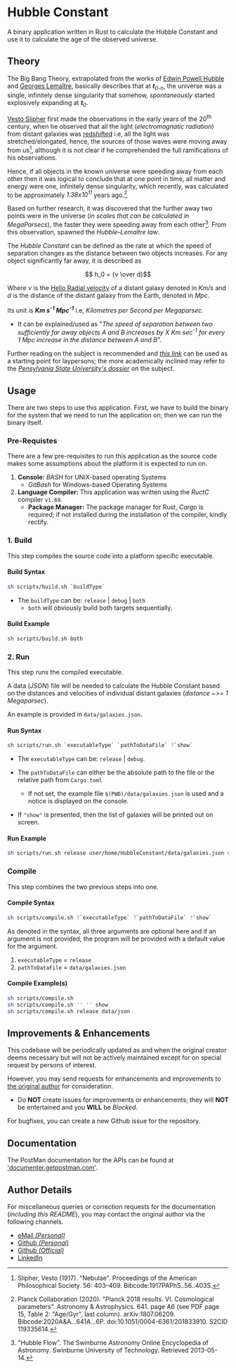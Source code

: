 # Hubble Constant

A binary application written in Rust to calculate the Hubble Constant and use it to calculate the age of the observed universe.

## Theory

The Big Bang Theory, extrapolated from the works of [Edwin Powell Hubble](https://en.wikipedia.org/wiki/Edwin_Hubble) and [Georges Lemaître](https://en.wikipedia.org/wiki/Georges_Lema%C3%AEtre), basically describes that at ___t__<sub>0-n</sub>_, the universe was a single, infinitely dense singularity that somehow, _spontaneously_ started explosively expanding at ___t__<sub>0</sub>_.

[Vesto Slipher](https://en.wikipedia.org/wiki/Vesto_M._Slipher) first made the observations in the early years of the 20<sup>th</sup> century, when he observed that all the light (_electromagnatic radiation_) from distant galaxies was [redshifted](https://en.wikipedia.org/wiki/Redshift) i.e, all the light was stretched/elongated, hence, the sources of those waves were moving away from us[^1], although it is not clear if he comprehended the full ramifications of his observations.

Hence, if all objects in the known universe were speeding away from each other then it was logical to conclude that at one point in time, all matter and energy were one, infinitely dense singularity, which recently, was calculated to be approximately _1.38x10<sup>11</sup>_ years ago.[^2]

Based on further research, it was discovered that the further away two points were in the universe (_in scales that can be calculated in MegaParsecs_), the faster they were speeding away from each other[^3]. From this observation, spawned the _Hubble–Lemaître law_.

The _Hubble Constant_ can be defined as the rate at which the speed of separation changes as the distance between two objects increases. For any object significantly far away, it is described as

```math
    h_0 = {v \over d}
```

Where _v_ is the [Helio Radial velocity](https://en.wikipedia.org/wiki/Radial_velocity) of a distant galaxy denoted in _Km/s_ and _d_ is the distance of the distant galaxy from the Earth, denoted in _Mpc_.

Its unit is ___Km s<sup>-1</sup> Mpc<sup>-1</sup>___ i.e, _Kilometres per Second per Megaparsec_.
  
- It can be explained/used as "_The speed of separation between two sufficiently far away objects A and B increases by X Km sec<sup>-1</sup> for every 1 Mpc increase in the distance between A and B_".

Further reading on the subject is recommended and [_this link_](https://en.wikipedia.org/wiki/Hubble%27s_law) can be used as a starting point for laypersons; the more academically inclined may refer to the [_Pensylvania State University's dossier_](https://www.e-education.psu.edu/astro801/content/l10_p3.html) on the subject.

## Usage

There are two steps to use this application. First, we have to build the binary for the system that we need to run the application on; then we can run the binary itself.

### Pre-Requistes

There are a few pre-requisites to run this application as the source code makes some assumptions about the platform it is expected to run on.

1. __Console:__ _BASH_ for UNIX-based operating Systems
   - _GitBash_ for Windows-based Operating Systems
2. __Language Compiler:__ This application was written using the _RuctC_ compiler `v1.69`.
   - __Package Manager:__ The package manager for Rust, _Cargo_ is required; if not installed during the installation of the compiler, kindly rectify.

### 1. Build

This step compiles the source code into a platform specific executable.

#### Build Syntax

```sh
sh scripts/build.sh `buildType` 
```

- The `buildType` can be: `release` | `debug` | `both`
  - `both` will obviously build both targets sequentially.

#### Build Example

```sh
sh scripts/build.sh both
```

### 2. Run

This step runs the compiled executable.

A data (_JSON_) file will be needed to calculate the Hubble Constant based on the distances and velocities of individual distant galaxies (_distance ~>= 1 Megaparsec_).

An example is provided in `data/galaxies.json`.

#### Run Syntax

```sh
sh scripts/run.sh `executableType` `pathToDataFile` ?`show`
```

- The `executableType` can be: `release` | `debug`.
- The `pathToDataFile` can either be the absolute path to the file or the relative path from `Cargo.toml`

  - If not set, the example file `$(PWD)/data/galaxies.json` is used and a notice is displayed on the console.
- If `"show"` is presented, then the list of galaxies will be printed out on screen.

#### Run Example

```sh
sh scripts/run.sh release user/home/HubbleConstant/data/galaxies.json show
```

### Compile

This step combines the two previous steps into one.

#### Compile Syntax

```sh
sh scripts/compile.sh ?`executableType` ?`pathToDataFile` ?`show`
```

As denoted in the syntax, all three arguments are optional here and if an argument is not provided, the program will be provided with a default value for the argument.

1. `executableType` = `release`
2. `pathToDataFile` = `data/galaxies.json`

#### Compile Example(s)

```sh
sh scripts/compile.sh
sh scripts/compile.sh '' '' show
sh scripts/compile.sh release data/json
```

## Improvements & Enhancements

This codebase will be periodically updated as and when the original creator deems necessary but will not be actively maintained except for on special request by persons of interest.

However, you may send requests for enhancements and improvements to [the original author](mailto:prithoo11335@gmail.com) for consideration.
  - Do __NOT__ create issues for improvements or enhancements; they will __NOT__ be entertained and you __WILL__ be _Blocked_.

For bugfixes, you can create a new Github issue for the repository.

## Documentation

The PostMan documentation for the APIs can be found at ['documenter.getpostman.com'](https://documenter.getpostman.com/view/17779018/2s93sXbuXi).

## Author Details

For miscellaneous queries or correction requests for the documentation (_including this README_), you may contact the original author via the following channels.

- [eMail _(Personal)_](mailto:prithoo11335@gmail.com)
- [Github _(Personal)_](https://github.com/Arkiralor)
- [Github _(Official)_](https://github.com/prithoomedhi)
- [LinkedIn](https://www.linkedin.com/in/prithoo11335/)

[^1]: Slipher, Vesto (1917). "Nebulae". Proceedings of the American Philosophical Society. 56: 403–409. Bibcode:1917PAPhS..56..403S.
[^2]: Planck Collaboration (2020). "Planck 2018 results. VI. Cosmological parameters". Astronomy & Astrophysics. 641. page A6 (see PDF page 15, Table 2: "Age/Gyr", last column). arXiv:1807.06209. Bibcode:2020A&A...641A...6P. doi:10.1051/0004-6361/201833910. S2CID 119335614.
[^3]: "Hubble Flow". The Swinburne Astronomy Online Encyclopedia of Astronomy. Swinburne University of Technology. Retrieved 2013-05-14.
